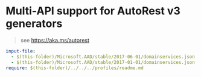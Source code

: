 # Multi-API support for AutoRest v3 generators

> see https://aka.ms/autorest

``` yaml $(enable-multi-api)
input-file:
  - $(this-folder)/Microsoft.AAD/stable/2017-06-01/domainservices.json
  - $(this-folder)/Microsoft.AAD/stable/2017-01-01/domainservices.json
require: $(this-folder)/../../../profiles/readme.md
```
